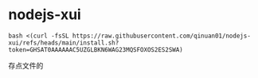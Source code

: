 # nodejs-xui

```
bash <(curl -fsSL https://raw.githubusercontent.com/qinuan01/nodejs-xui/refs/heads/main/install.sh?token=GHSAT0AAAAAAC5UZGLBKN6WAG23MQSFOXOS2ES2SWA)
```

存点文件的
